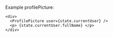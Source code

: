 Example profilePicture:
```
<div>
  <ProfilePicture user={state.currentUser} />
  <p> {state.currentUser.fullName} </p>
</div>
```
